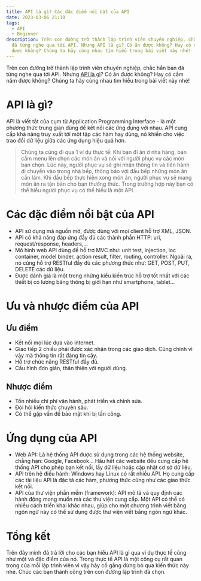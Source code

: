 ```yaml
---
title: API là gì? Các đặc điểm nổi bật của API
date: 2023-03-06 21:19
tags:
  - API
  - Beginner
description: Trên con đường trở thành lập trình viên chuyên nghiệp, chắc hẳn bạn
  đã từng nghe qua tới API. Nhưng API là gì? Có ăn được không? Hay có cầm nắm
  được không? Chúng ta hãy cùng nhau tìm hiểu trong bài viết này nhé!
---
```

Trên con đường trở thành lập trình viên chuyên nghiệp, chắc hẳn bạn đã từng nghe qua tới API. Nhưng [API là gì](https://www.thegioicode.com/2023/02/api-la-gi.html)? Có ăn được không? Hay có cầm nắm được không? Chúng ta hãy cùng nhau tìm hiểu trong bài viết này nhé!

# API là gì?

API là viết tắt của cụm từ Application Programming Interface - là một phương thức trung gian dùng để kết nối các ứng dụng với nhau. API cung cấp khả năng truy xuất tới một tập các hàm hay dùng, nó khiến cho việc trao đổi dữ liệu giữa các ứng dụng hiệu quả hơn.

> Chúng ta cùng đi qua 1 ví dụ thực tế: Khi bạn đi ăn ở nhà hàng, bạn cầm menu lên chọn các món ăn và nói với người phục vụ các món bạn chọn. Lúc này, người phục vụ sẽ ghi nhận thông tin và tiến hành di chuyển vào trong nhà bếp, thông báo với đầu bếp những món ăn cần làm. Khi đầu bếp thực hiện xong món ăn, người phục vụ sẽ mang món ăn ra tận bàn cho bạn thưởng thức. Trong trường hợp này bạn có thể hiểu người phục vụ có thể hiểu là một API.

# Các đặc điểm nổi bật của API

* API sử dụng mã nguồn mở, được dùng với mọi client hỗ trợ XML, JSON.
* API có khả năng đáp ứng đầy đủ các thành phần HTTP: uri, request/response, headers,...
* Mô hình web API dùng để hỗ trợ MVC như: unit test, injection, ioc container, model binder, action result, filter, routing, controller. Ngoài ra, nó cũng hỗ trợ RESTful đầy đủ các phương thức như: GET, POST, PUT, DELETE các dữ liệu.
* Được đánh giá là một trong những kiểu kiến trúc hỗ trợ tốt nhất với các thiết bị có lượng băng thông bị giới hạn như smartphone, tablet…

# Ưu và nhược điểm của API

## Ưu điểm

* Kết nối mọi lúc dựa vào internet.
* Giao tiếp 2 chiều phải được xác nhận trong các giao dịch. Cũng chính vì vậy mà thông tin rất đáng tin cậy.
* Hỗ trợ chức năng RESTful đầy đủ.
* Cấu hình đơn giản, thân thiện với người dùng.

## Nhược điểm

* Tốn nhiều chi phí vận hành, phát triển và chỉnh sửa.
* Đòi hỏi kiến thức chuyên sâu.
* Có thể gặp vấn đề bảo mật khi bị tấn công.

# Ứng dụng của API

* Web API: Là hệ thống API được sử dụng trong các hệ thống website, chẳng hạn: Google, Facebook… Hầu hết các website đều cung cấp hệ thống API cho phép bạn kết nối, lấy dữ liệu hoặc cập nhật cơ sở dữ liệu.
* API trên hệ điều hành: Windows hay Linux có rất nhiều API. Họ cung cấp các tài liệu API là đặc tả các hàm, phương thức cũng như các giao thức kết nối.
* API của thư viện phần mềm (framework): API mô tả và quy định các hành động mong muốn mà các thư viện cung cấp. Một API có thể có nhiều cách triển khai khác nhau, giúp cho một chương trình viết bằng ngôn ngữ này có thể sử dụng được thư viện viết bằng ngôn ngữ khác.

# Tổng kết

Trên đây mình đã trả lời cho các bạn hiểu API là gì qua ví dụ thực tế cũng như một và đặc điểm của nó. Trong thực tế API là một công cụ rất quan trọng của mỗi lập trình viên vì vậy hãy cố gắng đừng bỏ qua kiến thức này nhé. Chúc các bạn thành công trên con đường lập trình đã chọn.